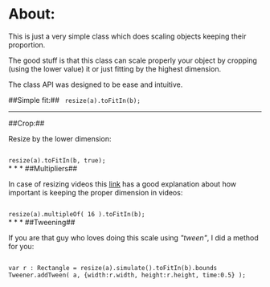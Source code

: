 # About:

This is just a very simple class which does scaling objects keeping their proportion.

The good stuff is that this class can scale properly your object by cropping (using the lower value) it or just fitting by the highest dimension.

The class API was designed to be ease and intuitive.

##Simple fit:##
<code>
resize(a).toFitIn(b);
</code>
* * *
##Crop:##

Resize by the lower dimension:

<code>
resize(a).toFitIn(b, true);
</code>
* * *
##Multipliers##

In case of resizing videos this [link](http://labs.influxis.com/?p=6)
has a good explanation about how important is keeping the proper dimension in videos:

<code>
resize(a).multipleOf( 16 ).toFitIn(b);
</code>
* * *
##Tweening##

If you are that guy who loves doing this scale using *"tween"*, I did a method for you:

<code>
var r : Rectangle = resize(a).simulate().toFitIn(b).bounds
Tweener.addTween( a, {width:r.width, height:r.height, time:0.5} );
</code>